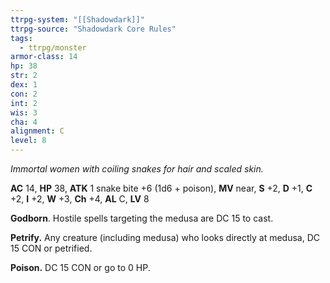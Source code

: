 ```yaml
---
ttrpg-system: "[[Shadowdark]]"
ttrpg-source: "Shadowdark Core Rules"
tags:
  - ttrpg/monster
armor-class: 14
hp: 38
str: 2
dex: 1
con: 2
int: 2
wis: 3
cha: 4
alignment: C
level: 8
---
```


_Immortal women with coiling snakes for hair and scaled skin._

**AC** 14, **HP** 38, **ATK** 1 snake bite +6 (1d6 + poison), **MV** near, **S** +2, **D** +1, **C** +2, **I** +2, **W** +3, **Ch** +4, **AL** C, **LV** 8

**Godborn**. Hostile spells targeting the medusa are DC 15 to cast. 

**Petrify.** Any creature (including medusa) who looks directly at medusa, DC 15 CON or petrified. 

**Poison.** DC 15 CON or go to 0 HP.

